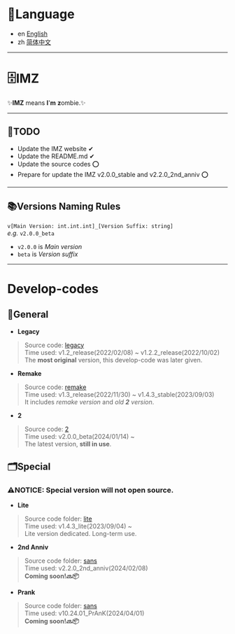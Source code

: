 # 📔Language
- en [English](README.md)
- zh [简体中文](README-zh.md)

---
# 🗄IMZ
✨**IMZ** means **I**\'**m** **z**ombie.✨  
  
---
## 📝TODO
- Update the IMZ website	✔
- Update the README.md	✔
- Update the source codes	⭕  
- Prepare for update the IMZ v2.0.0\_stable and v2.2.0\_2nd\_anniv	⭕
  
---
## 📚Versions Naming Rules
`v[Main Version: int.int.int]_[Version Suffix: string]`  
*e.g.* `v2.0.0_beta`  
- `v2.0.0` is *Main version*
- `beta` is *Version suffix*
  
---
# Develop-codes
## 📁General
- **Legacy**  
>Source code: [legacy](tree/legacy)  
>Time used: v1.2\_release\(2022/02/08\) ~ v1.2.2\_release\(2022/10/02\)  
>The **most original** version, this develop-code was later given.  
  
- **Remake**  
>Source code: [remake](tree/remake)  
>Time used: v1.3\_release\(2022/11/30\) ~ v1.4.3\_stable\(2023/09/03\)  
>It includes *remake version* and *old **2** version*.  
  
- **2**  
>Source code: [2](tree/2)  
>Time used: v2.0.0\_beta\(2024/01/14\) ~  
>The latest version, **still in use**.  
  
## 🗂Special
### ⚠️NOTICE: Special version will not open source.
- **Lite**  
>Source code folder: [lite](lite)  
>Time used: v1.4.3\_lite\(2023/09/04\) ~  
>Lite version dedicated. Long-term use.  
  
- **2nd Anniv**  
>Source code folder: [sans](sans)  
>Time used: v2.2.0\_2nd\_anniv\(2024/02/08\)  
>**Coming soon!🔜📦**  
  
- **Prank**  
>Source code folder: [sans](sans)  
>Time used: v10.24.01\_PrAnK\(2024/04/01\)  
>**Coming soon!🔜📦**  
